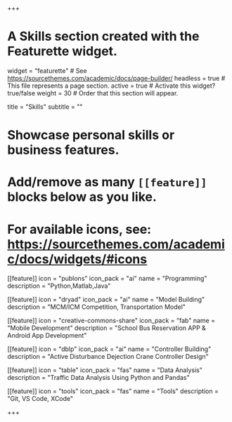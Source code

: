 +++
# A Skills section created with the Featurette widget.
widget = "featurette"  # See https://sourcethemes.com/academic/docs/page-builder/
headless = true  # This file represents a page section.
active = true  # Activate this widget? true/false
weight = 30  # Order that this section will appear.

title = "Skills"
subtitle = ""

# Showcase personal skills or business features.
# 
# Add/remove as many `[[feature]]` blocks below as you like.
# 
# For available icons, see: https://sourcethemes.com/academic/docs/widgets/#icons

[[feature]]
  icon = "publons"
  icon_pack = "ai"
  name = "Programming"
  description = "Python,Matlab,Java"
  
[[feature]]
  icon = "dryad"
  icon_pack = "ai"
  name = "Model Building"
  description = "MCM/ICM Competition, Transportation Model"  
  
[[feature]]
  icon = "creative-commons-share"
  icon_pack = "fab"
  name = "Mobile Development"
  description = "School Bus Reservation APP & Android App Development"
  
[[feature]]
  icon = "dblp"
  icon_pack = "ai"
  name = "Controller Building"
  description = "Active Disturbance Dejection Crane Controller Design"
  
[[feature]]
  icon = "table"
  icon_pack = "fas"
  name = "Data Analysis"
  description = "Traffic Data Analysis Using Python and Pandas"
  
[[feature]]
  icon = "tools"
  icon_pack = "fas"
  name = "Tools"
  description = "Git, VS Code, XCode"

+++
